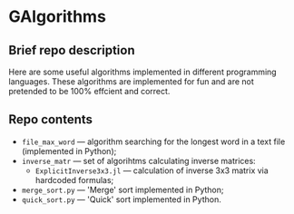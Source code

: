 # GAlgorithms

## Brief repo description
Here are some useful algorithms implemented in different programming languages. These algorithms are implemented for fun and are not pretended to be 100% effcient and correct.

## Repo contents
- ``file_max_word`` — algorithm searching for the longest word in a text file (implemented in Python);
- ``inverse_matr`` — set of algorihtms calculating inverse matrices:
  - ``ExplicitInverse3x3.jl`` — calculation of inverse 3x3 matrix via hardcoded formulas;
- ``merge_sort.py`` — 'Merge' sort implemented in Python;
- ``quick_sort.py`` — 'Quick' sort implemented in Python.
